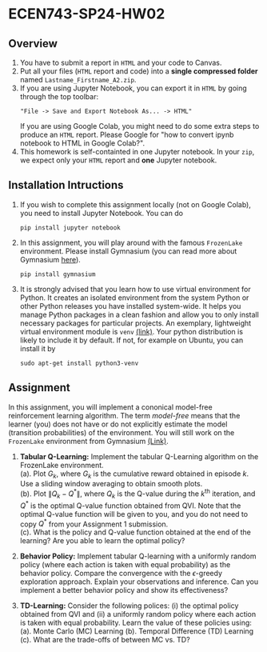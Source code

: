 # ECEN743-SP24-HW02

## Overview

1. You have to submit a report in `HTML` and your code to Canvas.
2. Put all your files (`HTML` report and code) into a **single compressed folder** named `Lastname_Firstname_A2.zip`.
3. If you are using Jupyter Notebook, you can export it in `HTML` by going through the top toolbar:
    ```
    "File -> Save and Export Notebook As... -> HTML"
    ```
    If you are using Google Colab, you might need to do some extra steps to produce an `HTML` report. Please Google for "how to convert ipynb notebook to HTML in Google Colab?".
4. This homework is self-containted in one Jupyter notebook. In your `zip`, we expect only your `HTML` report and **one** Jupyter notebook.

## Installation Intructions

1. If you wish to complete this assignment locally (not on Google Colab), you need to install Jupyter Notebook. You can do  
    ```
    pip install jupyter notebook
    ```
2. In this assignment, you will play around with the famous `FrozenLake` environment. Please install Gymnasium (you can read more about Gymnasium [here](https://gymnasium.farama.org/)).
    ```
    pip install gymnasium
    ```
3. It is strongly advised that you learn how to use virtual environment for Python. It creates an isolated environment from the system Python or other Python releases you have installed system-wide. It helps you manage Python packages in a clean fashion and allow you to only install necessary packages for particular projects. An exemplary, lightweight virtual environment module is `venv` [(link)](https://docs.python.org/3/library/venv.html). Your python distribution is likely to include it by default. If not, for example on Ubuntu, you can install it by
    ```
    sudo apt-get install python3-venv
    ```

## Assignment
In this assignment, you will implement a cononical model-free reinforcement learning algorithm. The term *model-free* means that the learner (you) does not have or do not explicitly estimate the model (transition probabilities) of the environment. You will still work on the `FrozenLake` environment from Gymnasium [(Link)](https://gymnasium.farama.org/environments/toy_text/frozen_lake/).

1. **Tabular Q-Learning:** Implement the tabular Q-Learning algorithm on the FrozenLake environment.  
    (a). Plot $G_k$, where $G_k$ is the cumulative reward obtained in episode $k$. Use a sliding window averaging to obtain smooth plots.  
    (b). Plot $\lVert Q_k-Q^* \rVert$, where $Q_k$ is the Q-value during the $k^{\mathrm{th}}$ iteration, and $Q^*$ is the optimal Q-value function obtained from QVI. Note that the optimal Q-value function will be given to you, and you do not need to copy $Q^*$ from your Assignment 1 submission.   
    (c). What is the policy and Q-value function obtained at the end of the learning? Are you able to learn the optimal policy?  

2. **Behavior Policy:** Implement tabular Q-learning with  a uniformly random policy (where each action is taken with equal probability) as the behavior policy. Compare the convergence with the $\epsilon$-greedy exploration approach. Explain your observations and inference. Can you implement a better behavior policy and show its effectiveness?  

3. **TD-Learning:** Consider the following polices: (i) the optimal policy obtained from QVI and (ii) a uniformly random policy where each action is taken with equal probability. Learn the value of these policies using:
    (a). Monte Carlo (MC) Learning 
    (b). Temporal Difference (TD) Learning
    (c). What are the trade-offs of between MC vs. TD?